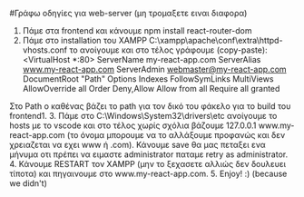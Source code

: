 #Γράφω οδηγίες για web-server (μη τρομαξετε ειναι διαφορα)

1. Πάμε στα frontend και κάνουμε npm install react-router-dom
2. Πάμε στο installation του XAMPP C:\xampp\apache\conf\extra\httpd-vhosts.conf το ανοίγουμε
και στο τέλος γράφουμε (copy-paste):
<VirtualHost *:80>
    ServerName my-react-app.com
    ServerAlias www.my-react-app.com
    ServerAdmin webmaster@my-react-app.com
    DocumentRoot "Path"
     <Directory Path>
        Options Indexes FollowSymLinks MultiViews
  AllowOverride all
  Order Deny,Allow
        Allow from all
        Require all granted
    </Directory>
</VirtualHost>
Στο Path o καθένας βάζει το path για τον δικό του φάκελο για το build του frontend1.
3. Πάμε στο C:\Windows\System32\drivers\etc ανοίγουμε το hosts με το vscode και στο τέλος χωρίς σχόλια βάζουμε 127.0.0.1    www.my-react-app.com (το όνομα μπορουμε να το αλλάξουμε προφανώς και δεν χρειαζεται να εχει www ή .com). Κάνουμε save θα μας πεταξει ενα μήνυμα οτι πρέπει να ειμαστε administrator παταμε retry as administrator.
4. Κάνουμε RESTART τον XAMPP (μην το ξεχασετε αλλιώς δεν δουλευει τίποτα) και πηγαινουμε στο www.my-react-app.com.
5. Enjoy! :) (because we didn't)
